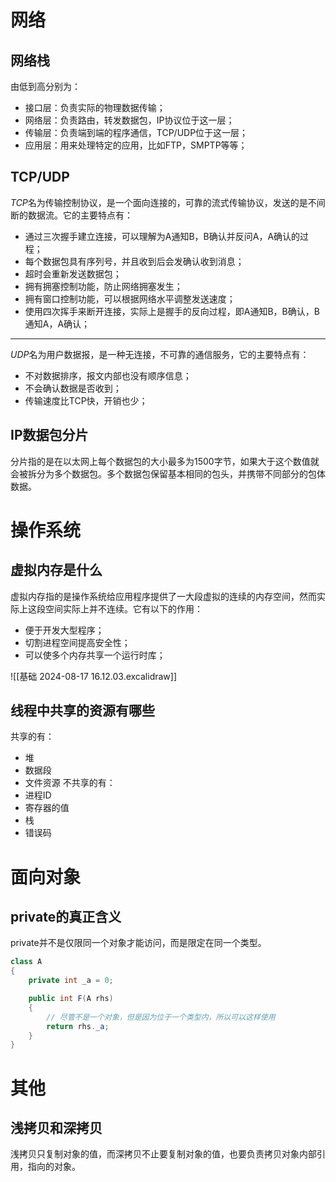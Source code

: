 # 网络

## 网络栈

由低到高分别为：
- 接口层：负责实际的物理数据传输；
- 网络层：负责路由，转发数据包，IP协议位于这一层；
- 传输层：负责端到端的程序通信，TCP/UDP位于这一层；
- 应用层：用来处理特定的应用，比如FTP，SMPTP等等；

## TCP/UDP

*TCP*名为传输控制协议，是一个面向连接的，可靠的流式传输协议，发送的是不间断的数据流。它的主要特点有：
- 通过三次握手建立连接，可以理解为A通知B，B确认并反问A，A确认的过程；
- 每个数据包具有序列号，并且收到后会发确认收到消息；
- 超时会重新发送数据包；
- 拥有拥塞控制功能，防止网络拥塞发生；
- 拥有窗口控制功能，可以根据网络水平调整发送速度；
- 使用四次挥手来断开连接，实际上是握手的反向过程，即A通知B，B确认，B通知A，A确认；

---

*UDP*名为用户数据报，是一种无连接，不可靠的通信服务，它的主要特点有：
- 不对数据排序，报文内部也没有顺序信息；
- 不会确认数据是否收到；
- 传输速度比TCP快，开销也少；

## IP数据包分片

分片指的是在以太网上每个数据包的大小最多为1500字节，如果大于这个数值就会被拆分为多个数据包。多个数据包保留基本相同的包头，并携带不同部分的包体数据。

# 操作系统

## 虚拟内存是什么

虚拟内存指的是操作系统给应用程序提供了一大段虚拟的连续的内存空间，然而实际上这段空间实际上并不连续。它有以下的作用：
- 便于开发大型程序；
- 切割进程空间提高安全性；
- 可以使多个内存共享一个运行时库；

![[基础 2024-08-17 16.12.03.excalidraw]]

## 线程中共享的资源有哪些

共享的有：
- 堆
- 数据段
- 文件资源
不共享的有：
- 进程ID
- 寄存器的值
- 栈
- 错误码

# 面向对象

## private的真正含义

private并不是仅限同一个对象才能访问，而是限定在同一个类型。

```csharp
class A
{
	private int _a = 0;

	public int F(A rhs)
	{
		// 尽管不是一个对象，但是因为位于一个类型内，所以可以这样使用
		return rhs._a;
	}
}
```

# 其他

## 浅拷贝和深拷贝

浅拷贝只复制对象的值，而深拷贝不止要复制对象的值，也要负责拷贝对象内部引用，指向的对象。
